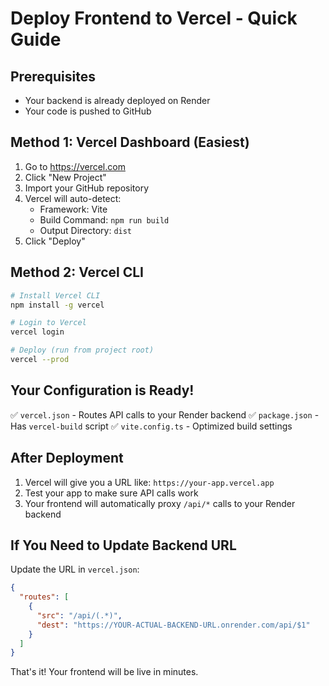 # Deploy Frontend to Vercel - Quick Guide

## Prerequisites
- Your backend is already deployed on Render
- Your code is pushed to GitHub

## Method 1: Vercel Dashboard (Easiest)

1. Go to https://vercel.com
2. Click "New Project"
3. Import your GitHub repository
4. Vercel will auto-detect:
   - Framework: Vite
   - Build Command: `npm run build`
   - Output Directory: `dist`
5. Click "Deploy"

## Method 2: Vercel CLI

```bash
# Install Vercel CLI
npm install -g vercel

# Login to Vercel
vercel login

# Deploy (run from project root)
vercel --prod
```

## Your Configuration is Ready!

✅ `vercel.json` - Routes API calls to your Render backend
✅ `package.json` - Has `vercel-build` script
✅ `vite.config.ts` - Optimized build settings

## After Deployment

1. Vercel will give you a URL like: `https://your-app.vercel.app`
2. Test your app to make sure API calls work
3. Your frontend will automatically proxy `/api/*` calls to your Render backend

## If You Need to Update Backend URL

Update the URL in `vercel.json`:
```json
{
  "routes": [
    {
      "src": "/api/(.*)",
      "dest": "https://YOUR-ACTUAL-BACKEND-URL.onrender.com/api/$1"
    }
  ]
}
```

That's it! Your frontend will be live in minutes.